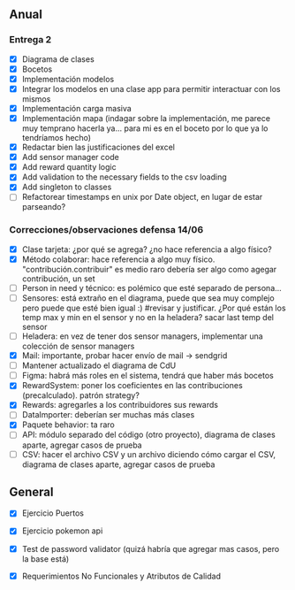## Anual

### Entrega 2
- [x] Diagrama de clases
- [x] Bocetos
- [x] Implementación modelos
- [x] Integrar los modelos en una clase app para permitir interactuar con los mismos
- [x] Implementación carga masiva
- [x] Implementación mapa (indagar sobre la implementación, me parece muy temprano hacerla ya... para mi es en el boceto por lo que ya lo tendríamos hecho)
- [x] Redactar bien las justificaciones del excel
- [x] Add sensor manager code
- [x] Add reward quantity logic
- [x] Add validation to the necessary fields to the csv loading
- [x] Add singleton to classes
- [ ] Refactorear timestamps en unix por Date object, en lugar de estar parseando?
### Correcciones/observaciones defensa 14/06
- [X] Clase tarjeta: ¿por qué se agrega? ¿no hace referencia a algo físico?
- [X] Método colaborar: hace referencia a algo muy físico. "contribución.contribuir" es medio raro debería ser algo como agegar contribución, un set
- [ ] Person in need y técnico: es polémico que esté separado de persona...
- [ ] Sensores: está extraño en el diagrama, puede que sea muy complejo pero puede que esté bien igual :) #revisar y justificar. ¿Por qué están los temp max y min en el sensor y no en la heladera? sacar last temp del sensor
- [ ] Heladera: en vez de tener dos sensor managers, implementar una colección de sensor managers
- [X] Mail: importante, probar hacer envío de mail → sendgrid
- [ ] Mantener actualizado el diagrama de CdU
- [ ] Figma: habrá más roles en el sistema, tendrá que haber más bocetos
- [X] RewardSystem: poner los coeficientes en las contribuciones (precalculado). patrón strategy?
- [X] Rewards: agregarles a los contribuidores sus rewards
- [ ] DataImporter: deberían ser muchas más clases
- [X] Paquete behavior: ta raro
- [ ] API: módulo separado del código (otro proyecto), diagrama de clases aparte, agregar casos de prueba
- [ ] CSV: hacer el archivo CSV y un archivo diciendo cómo cargar el CSV, diagrama de clases aparte, agregar casos de prueba
 
## General
- [x] Ejercicio Puertos
- [x] Ejercicio pokemon api
- [x] Test de password validator (quizá habría que agregar mas casos, pero la base está)
- [x] Requerimientos No Funcionales y Atributos de Calidad

